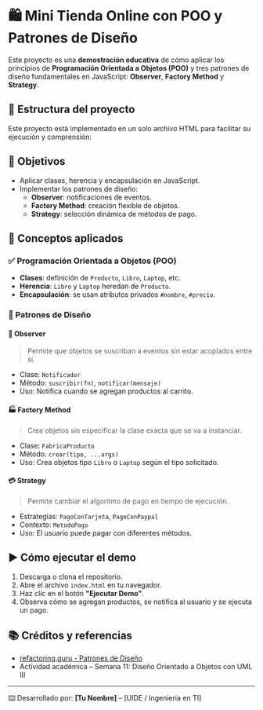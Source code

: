 # 🛍️ Mini Tienda Online con POO y Patrones de Diseño

Este proyecto es una **demostración educativa** de cómo aplicar los principios de **Programación Orientada a Objetos (POO)** y tres patrones de diseño fundamentales en JavaScript: **Observer**, **Factory Method** y **Strategy**.

## 📁 Estructura del proyecto

Este proyecto está implementado en un solo archivo HTML para facilitar su ejecución y comprensión:


## 🎯 Objetivos

- Aplicar clases, herencia y encapsulación en JavaScript.
- Implementar los patrones de diseño:
  - **Observer**: notificaciones de eventos.
  - **Factory Method**: creación flexible de objetos.
  - **Strategy**: selección dinámica de métodos de pago.

## 🧠 Conceptos aplicados

### ✅ Programación Orientada a Objetos (POO)

- **Clases**: definición de `Producto`, `Libro`, `Laptop`, etc.
- **Herencia**: `Libro` y `Laptop` heredan de `Producto`.
- **Encapsulación**: se usan atributos privados `#nombre`, `#precio`.

### 🧩 Patrones de Diseño

#### 🔔 Observer
> Permite que objetos se suscriban a eventos sin estar acoplados entre sí.
- Clase: `Notificador`
- Método: `suscribir(fn)`, `notificar(mensaje)`
- Uso: Notifica cuando se agregan productos al carrito.

#### 🏭 Factory Method
> Crea objetos sin especificar la clase exacta que se va a instanciar.
- Clase: `FabricaProducto`
- Método: `crear(tipo, ...args)`
- Uso: Crea objetos tipo `Libro` o `Laptop` según el tipo solicitado.

#### 💳 Strategy
> Permite cambiar el algoritmo de pago en tiempo de ejecución.
- Estrategias: `PagoConTarjeta`, `PagoConPaypal`
- Contexto: `MetodoPago`
- Uso: El usuario puede pagar con diferentes métodos.

## ▶️ Cómo ejecutar el demo

1. Descarga o clona el repositorio.
2. Abre el archivo `index.html` en tu navegador.
3. Haz clic en el botón **"Ejecutar Demo"**.
4. Observa cómo se agregan productos, se notifica al usuario y se ejecuta un pago.


## 📚 Créditos y referencias

- [refactoring.guru - Patrones de Diseño](https://refactoring.guru/es/design-patterns)
- Actividad académica – Semana 11: Diseño Orientado a Objetos con UML III

---

⌨️ Desarrollado por: **[Tu Nombre]** – [UIDE / Ingeniería en TI]

